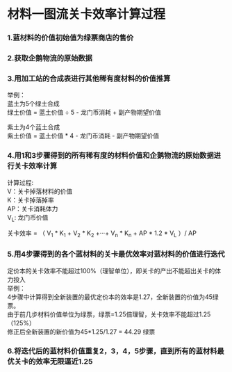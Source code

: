 # 材料一图流关卡效率计算过程

### 1.蓝材料的价值初始值为绿票商店的售价

### 2.获取企鹅物流的原始数据

### 3.用加工站的合成表进行其他稀有度材料的价值推算

举例：<br>
蓝土为5个绿土合成<br>
绿土价值 = 蓝土价值 ÷ 5 - 龙门币消耗 + 副产物期望价值<br>

紫土为4个蓝土合成<br>
紫土价值 = 蓝土价值 * 4 - 龙门币消耗 - 副产物期望价值

### 4.用1和3步骤得到的所有稀有度的材料价值和企鹅物流的原始数据进行关卡效率计算
计算过程:<br>
V：关卡掉落材料的价值<br> K：关卡掉落掉率<br> AP：关卡消耗体力<br>  V<sub>L</sub>: 龙门币价值 <br>

关卡效率 = （ V<sub>1</sub> * K<sub>1</sub> + V<sub>2</sub> * K<sub>2</sub> +···+ V<sub>n</sub> * K<sub>n</sub> + AP * 1.2 * V<sub>L</sub> ）/ AP <br>

### 5.用4步骤得到的各个蓝材料的关卡最优效率对蓝材料的价值进行迭代
定价本的关卡效率不能超过100%（理智单位），即关卡的产出不能超出关卡的体力投入<br>
举例：<br>
4步骤中计算得到全新装置的最优定价本的效率是1.27，全新装置的价值为45绿票。<br>
由于前几步材料价值单位为绿票，绿票=1.25倍理智，关卡效率不能超过1.25（125%）<br>
修正后全新装置的新价值为45*1.25/1.27 = 44.29 绿票

### 6.将迭代后的蓝材料价值重复2，3，4，5步骤，直到所有的蓝材料最优关卡的效率无限逼近1.25



